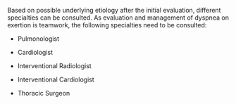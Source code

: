 Based on possible underlying etiology after the initial evaluation, different specialties can be consulted. As evaluation and management of dyspnea on exertion is teamwork, the following specialties need to be consulted:

- Pulmonologist

- Cardiologist

- Interventional Radiologist

- Interventional Cardiologist

- Thoracic Surgeon